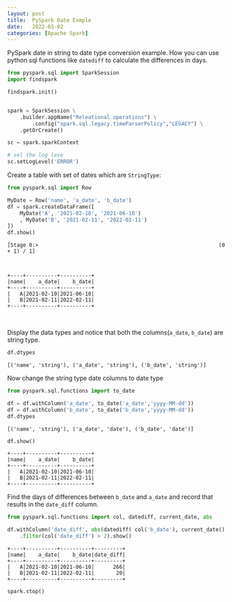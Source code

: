 ```yaml
---
layout: post
title:  PySpark Date Exmple
date:   2022-03-02
categories: [Apache Spark]
---
```


PySpark date in string to date type conversion example. How you can use python sql functions like `datediff` to calculate the differences in days.

<!--more-->

``` python
from pyspark.sql import SparkSession
import findspark

findspark.init()


spark = SparkSession \
    .builder.appName("Releational operations") \
        .config("spark.sql.legacy.timeParserPolicy","LEGACY") \
    .getOrCreate()

sc = spark.sparkContext

# sel the log leve
sc.setLogLevel('ERROR')
```



Create a table with set of dates which are `StringType`:



``` python
from pyspark.sql import Row

MyDate = Row('name', 'a_date', 'b_date')
df = spark.createDataFrame([
    MyDate('A', '2021-02-10', '2021-06-10')
    , MyDate('B', '2021-02-11', '2022-02-11')
])
df.show()
```


    [Stage 0:>                                                          (0 + 1) / 1]



    +----+----------+----------+
    |name|    a_date|    b_date|
    +----+----------+----------+
    |   A|2021-02-10|2021-06-10|
    |   B|2021-02-11|2022-02-11|
    +----+----------+----------+



​                                                                                    




Display the data types and notice that both the columns(`a_date`,
`b_date`) are string type.



``` python
df.dtypes
```


    [('name', 'string'), ('a_date', 'string'), ('b_date', 'string')]




Now change the string type date columns to date type



``` python
from pyspark.sql.functions import to_date

df = df.withColumn('a_date', to_date('a_date','yyyy-MM-dd'))
df = df.withColumn('b_date', to_date('b_date','yyyy-MM-dd'))
df.dtypes
```


    [('name', 'string'), ('a_date', 'date'), ('b_date', 'date')]




``` python
df.show()
```


    +----+----------+----------+
    |name|    a_date|    b_date|
    +----+----------+----------+
    |   A|2021-02-10|2021-06-10|
    |   B|2021-02-11|2022-02-11|
    +----+----------+----------+




Find the days of differences between `b_date` and `a_date` and record
that results in the `date_diff` column.



``` python
from pyspark.sql.functions import col, datediff, current_date, abs

df.withColumn('date_diff', abs(datediff( col('b_date'), current_date() ))) \
    .filter(col('date_diff') > 2).show()
```


    +----+----------+----------+---------+
    |name|    a_date|    b_date|date_diff|
    +----+----------+----------+---------+
    |   A|2021-02-10|2021-06-10|      266|
    |   B|2021-02-11|2022-02-11|       20|
    +----+----------+----------+---------+




``` python
spark.stop()
```

